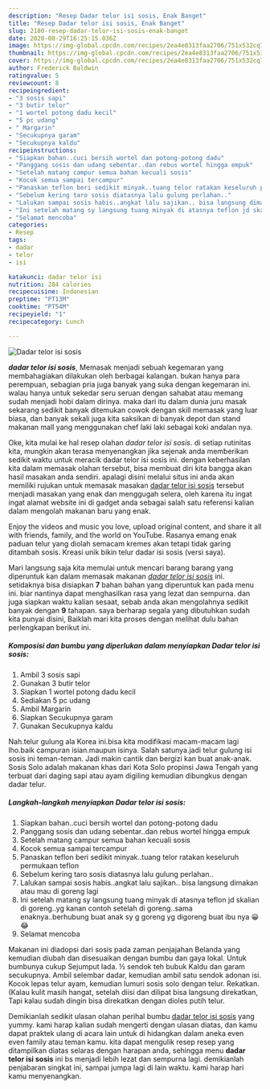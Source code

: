 ```yaml
---
description: "Resep Dadar telor isi sosis, Enak Banget"
title: "Resep Dadar telor isi sosis, Enak Banget"
slug: 2180-resep-dadar-telor-isi-sosis-enak-banget
date: 2020-08-29T16:25:15.036Z
image: https://img-global.cpcdn.com/recipes/2ea4e8313faa2706/751x532cq70/dadar-telor-isi-sosis-foto-resep-utama.jpg
thumbnail: https://img-global.cpcdn.com/recipes/2ea4e8313faa2706/751x532cq70/dadar-telor-isi-sosis-foto-resep-utama.jpg
cover: https://img-global.cpcdn.com/recipes/2ea4e8313faa2706/751x532cq70/dadar-telor-isi-sosis-foto-resep-utama.jpg
author: Frederick Baldwin
ratingvalue: 5
reviewcount: 8
recipeingredient:
- "3 sosis sapi"
- "3 butir telor"
- "1 wortel potong dadu kecil"
- "5 pc udang"
- " Margarin"
- "Secukupnya garam"
- "Secukupnya kaldu"
recipeinstructions:
- "Siapkan bahan..cuci bersih wortel dan potong-potong dadu"
- "Panggang sosis dan udang sebentar..dan rebus wortel hingga empuk"
- "Setelah matang campur semua bahan kecuali sosis"
- "Kocok semua sampai tercampur"
- "Panaskan teflon beri sedikit minyak..tuang telor ratakan keseluruh permukaan teflon"
- "Sebelum kering taro sosis diatasnya lalu gulung perlahan.."
- "Lalukan sampai sosis habis..angkat lalu sajikan.. bisa langsung dimakan atau mau di goreng lagi"
- "Ini setelah matang sy langsung tuang minyak di atasnya teflon jd skalian di goreng..yg kanan contoh setelah di goreng..sama enaknya..berhubung buat anak sy g goreng yg digoreng buat ibu nya 😀😂"
- "Selamat mencoba"
categories:
- Resep
tags:
- dadar
- telor
- isi

katakunci: dadar telor isi 
nutrition: 284 calories
recipecuisine: Indonesian
preptime: "PT13M"
cooktime: "PT54M"
recipeyield: "1"
recipecategory: Lunch

---
```



![Dadar telor isi sosis](https://img-global.cpcdn.com/recipes/2ea4e8313faa2706/751x532cq70/dadar-telor-isi-sosis-foto-resep-utama.jpg)

<b><i>dadar telor isi sosis</i></b>, Memasak menjadi sebuah kegemaran yang membahagiakan dilakukan oleh berbagai kalangan. bukan hanya para perempuan, sebagian pria juga banyak yang suka dengan kegemaran ini. walau hanya untuk sekedar seru seruan dengan sahabat atau memang sudah menjadi hobi dalam dirinya. maka dari itu dalam dunia juru masak sekarang sedikit banyak ditemukan cowok dengan skill memasak yang luar biasa, dan banyak sekali juga kita saksikan di banyak depot dan stand makanan mall yang menggunakan chef laki laki sebagai koki andalan nya.

Oke, kita mulai ke hal resep olahan <i>dadar telor isi sosis</i>. di setiap rutinitas kita, mungkin akan terasa menyenangkan jika sejenak anda memberikan sedikit waktu untuk meracik dadar telor isi sosis ini. dengan keberhasilan kita dalam memasak olahan tersebut, bisa membuat diri kita bangga akan hasil masakan anda sendiri. apalagi disini melalui situs ini anda akan memiliki rujukan untuk memasak masakan <u>dadar telor isi sosis</u> tersebut menjadi masakan yang enak dan menggugah selera, oleh karena itu ingat ingat alamat website ini di gadget anda sebagai salah satu referensi kalian dalam mengolah makanan baru yang enak.

Enjoy the videos and music you love, upload original content, and share it all with friends, family, and the world on YouTube. Rasanya emang enak paduan telur yang diolah semacam kremes akan tetapi tidak garing ditambah sosis. Kreasi unik bikin telur dadar isi sosis (versi saya).


Mari langsung saja kita memulai untuk mencari barang barang yang diperuntuk kan dalam memasak makanan <u><i>dadar telor isi sosis</i></u> ini. setidaknya bisa disiapkan <b>7</b> bahan bahan yang diperuntuk kan pada menu ini. biar nantinya dapat menghasilkan rasa yang lezat dan sempurna. dan juga siapkan waktu kalian sesaat, sebab anda akan mengolahnya sedikit banyak dengan <b>9</b> tahapan. saya berharap segala yang dibutuhkan sudah kita punyai disini, Baiklah mari kita proses dengan melihat dulu bahan perlengkapan berikut ini.

<!--inarticleads1-->

##### Komposisi dan bumbu yang diperlukan dalam menyiapkan Dadar telor isi sosis:

1. Ambil 3 sosis sapi
1. Gunakan 3 butir telor
1. Siapkan 1 wortel potong dadu kecil
1. Sediakan 5 pc udang
1. Ambil  Margarin
1. Siapkan Secukupnya garam
1. Gunakan Secukupnya kaldu


Nah.telur gulung ala Korea ini.bisa kita modifikasi macam-macam lagi lho.baik campuran isian.maupun isinya. Salah satunya.jadi telur gulung isi sosis ini teman-teman. Jadi makin cantik dan bergizi kan buat anak-anak. Sosis Solo adalah makanan khas dari Kota Solo propinsi Jawa Tengah yang terbuat dari daging sapi atau ayam digiling kemudian dibungkus dengan dadar telur. 

<!--inarticleads2-->

##### Langkah-langkah menyiapkan Dadar telor isi sosis:

1. Siapkan bahan..cuci bersih wortel dan potong-potong dadu
1. Panggang sosis dan udang sebentar..dan rebus wortel hingga empuk
1. Setelah matang campur semua bahan kecuali sosis
1. Kocok semua sampai tercampur
1. Panaskan teflon beri sedikit minyak..tuang telor ratakan keseluruh permukaan teflon
1. Sebelum kering taro sosis diatasnya lalu gulung perlahan..
1. Lalukan sampai sosis habis..angkat lalu sajikan.. bisa langsung dimakan atau mau di goreng lagi
1. Ini setelah matang sy langsung tuang minyak di atasnya teflon jd skalian di goreng..yg kanan contoh setelah di goreng..sama enaknya..berhubung buat anak sy g goreng yg digoreng buat ibu nya 😀😂
1. Selamat mencoba


Makanan ini diadopsi dari sosis pada zaman penjajahan Belanda yang kemudian diubah dan disesuaikan dengan bumbu dan gaya lokal. Untuk bumbunya cukup Sejumput lada. ½ sendok teh bubuk Kaldu dan garam secukupnya. Ambil selembar dadar, kemudian ambil satu sendok adonan isi. Kocok lepas telur ayam, kemudian lumuri sosis solo dengan telur. Rekatkan. (Kalau kulit masih hangat, setelah diisi dan dilipat bisa langsung direkatkan, Tapi kalau sudah dingin bisa direkatkan dengan dioles putih telur. 

Demikianlah sedikit ulasan olahan perihal bumbu <u>dadar telor isi sosis</u> yang yummy. kami harap kalian sudah mengerti dengan ulasan diatas, dan kamu dapat praktek ulang di acara lain untuk di hidangkan dalam aneka even even family atau teman kamu. kita dapat mengulik resep resep yang ditampilkan diatas selaras dengan harapan anda, sehingga menu <b>dadar telor isi sosis</b> ini bs menjadi lebih lezat dan sempurna lagi. demikianlah penjabaran singkat ini, sampai jumpa lagi di lain waktu. kami harap hari kamu menyenangkan.
